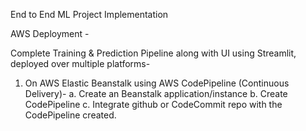 End to End ML Project Implementation

AWS Deployment - 

Complete Training & Prediction Pipeline along with UI using Streamlit, deployed over multiple platforms-

1. On AWS Elastic Beanstalk using AWS CodePipeline (Continuous Delivery)-
    a. Create an Beanstalk application/instance
    b. Create CodePipeline 
    c. Integrate github or CodeCommit repo with the CodePipeline created.
